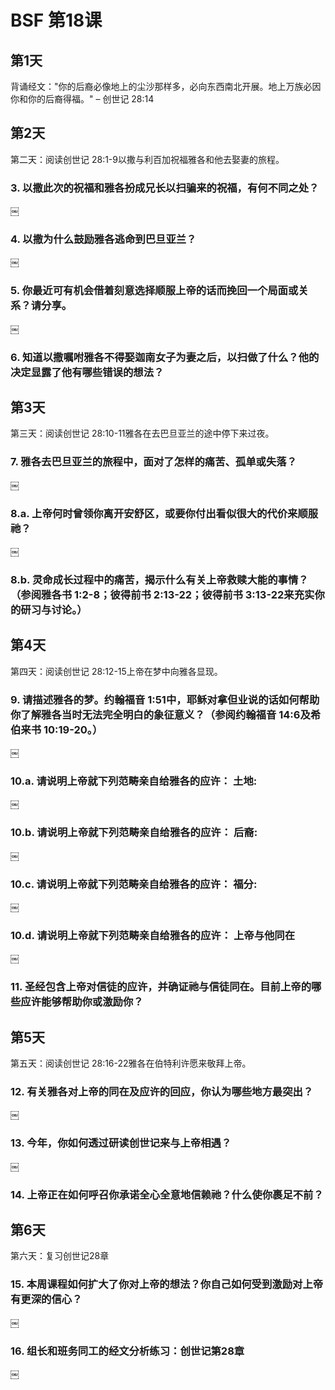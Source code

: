 # BSF 第18课
## 第1天

背诵经文："你的后裔必像地上的尘沙那样多，必向东西南北开展。地上万族必因你和你的后裔得福。" – 创世记 28:14
## 第2天

第二天：阅读创世记 28:1-9以撒与利百加祝福雅各和他去娶妻的旅程。

### 3. 以撒此次的祝福和雅各扮成兄长以扫骗来的祝福，有何不同之处？

￼

### 4. 以撒为什么鼓励雅各逃命到巴旦亚兰？

￼

### 5. 你最近可有机会借着刻意选择顺服上帝的话而挽回一个局面或关系？请分享。

￼

### 6. 知道以撒嘱咐雅各不得娶迦南女子为妻之后，以扫做了什么？他的决定显露了他有哪些错误的想法？

## 第3天

第三天：阅读创世记 28:10-11雅各在去巴旦亚兰的途中停下来过夜。

### 7. 雅各去巴旦亚兰的旅程中，面对了怎样的痛苦、孤单或失落？

￼

### 8.a. 上帝何时曾领你离开安舒区，或要你付出看似很大的代价来顺服祂？

￼

### 8.b. 灵命成长过程中的痛苦，揭示什么有关上帝救赎大能的事情？（参阅雅各书 1:2-8；彼得前书 2:13-22；彼得前书 3:13-22来充实你的研习与讨论。）

## 第4天

第四天：阅读创世记 28:12-15上帝在梦中向雅各显现。

### 9. 请描述雅各的梦。约翰福音 1:51中，耶稣对拿但业说的话如何帮助你了解雅各当时无法完全明白的象征意义？（参阅约翰福音 14:6及希伯来书 10:19-20。）

￼

### 10.a. 请说明上帝就下列范畴亲自给雅各的应许： 土地:

￼

### 10.b. 请说明上帝就下列范畴亲自给雅各的应许： 后裔:

￼

### 10.c. 请说明上帝就下列范畴亲自给雅各的应许： 福分:

￼

### 10.d. 请说明上帝就下列范畴亲自给雅各的应许： 上帝与他同在

￼

### 11. 圣经包含上帝对信徒的应许，并确证祂与信徒同在。目前上帝的哪些应许能够帮助你或激励你？

## 第5天

第五天：阅读创世记 28:16-22雅各在伯特利许愿来敬拜上帝。

### 12. 有关雅各对上帝的同在及应许的回应，你认为哪些地方最突出？

￼

### 13. 今年，你如何透过研读创世记来与上帝相遇？

￼

### 14. 上帝正在如何呼召你承诺全心全意地信赖祂？什么使你裹足不前？

## 第6天

第六天：复习创世记28章

### 15. 本周课程如何扩大了你对上帝的想法？你自己如何受到激励对上帝有更深的信心？

￼

### 16. 组长和班务同工的经文分析练习：创世记第28章

￼